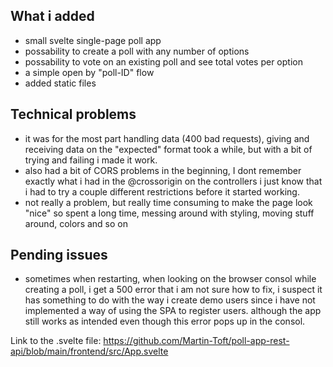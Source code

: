 ## What i added
- small svelte single-page poll app
- possability to create a poll with any number of options
- possability to vote on an existing poll and see total votes per option
- a simple open by "poll-ID" flow
- added static files

## Technical problems
- it was for the most part handling data (400 bad requests), giving and receiving data on the "expected" format took a while, but
with a bit of trying and failing i made it work.
- also had a bit of CORS problems in the beginning, I dont remember exactly what i had in the @crossorigin on the controllers
i just know that i had to try a couple different restrictions before it started working.
- not really a problem, but really time consuming to make the page look "nice" so spent a long time, messing around with styling, moving stuff around,
colors and so on


## Pending issues
- sometimes when restarting, when looking on the browser consol while creating a poll, i get a 500 error
that i am not sure how to fix, i suspect it has something to do with the way i create demo users since i have not implemented
a way of using the SPA to register users.
although the app still works as intended even though this error pops up in the consol.

Link to the .svelte file:
https://github.com/Martin-Toft/poll-app-rest-api/blob/main/frontend/src/App.svelte
